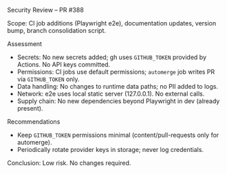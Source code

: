 Security Review – PR #388

Scope: CI job additions (Playwright e2e), documentation updates, version bump, branch consolidation script.

Assessment
- Secrets: No new secrets added; gh uses `GITHUB_TOKEN` provided by Actions. No API keys committed.
- Permissions: CI jobs use default permissions; `automerge` job writes PR via `GITHUB_TOKEN` only.
- Data handling: No changes to runtime data paths; no PII added to logs.
- Network: e2e uses local static server (127.0.0.1). No external calls.
- Supply chain: No new dependencies beyond Playwright in dev (already present).

Recommendations
- Keep `GITHUB_TOKEN` permissions minimal (content/pull-requests only for automerge).
- Periodically rotate provider keys in storage; never log credentials.

Conclusion: Low risk. No changes required.

